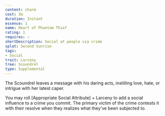 ```yaml
---
content: charm
cost: 3m
duration: Instant
essence: 1
name: Heart of Phantom Thief
rating: 1
requires: ~
shortDescription: Social at people via crime
splat: Second Sunrise
tags:
- Social
trait: Larceny
tree: Scoundrel
type: Supplemental
---
```


The Scoundrel leaves a message with his daring acts, instilling love, hate, or intrigue with her latest caper.

You may roll [Appropriate Social Attribute] + Larceny to add a social influence to a crime you commit. The primary victim of the crime contests it with their resolve when they realizes what they've been subjected to.
